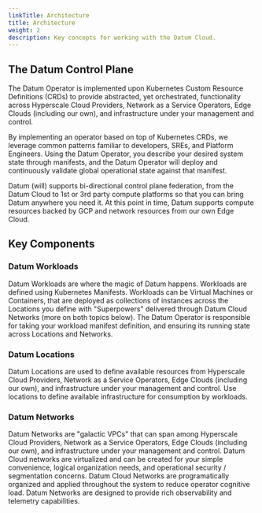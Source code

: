 ```yaml
---
linkTitle: Architecture
title: Architecture
weight: 2
description: Key concepts for working with the Datum Cloud.
---
```


## The Datum Control Plane

The Datum Operator is implemented upon Kubernetes Custom Resource Definitions
(CRDs) to provide abstracted, yet orchestrated, functionality across Hyperscale
Cloud Providers, Network as a Service Operators, Edge Clouds (including our
own), and infrastructure under your management and control.

By implementing an operator based on top of Kubernetes CRDs, we leverage common
patterns familiar to developers, SREs, and Platform Engineers. Using the Datum
Operator, you describe your desired system state through manifests, and the
Datum Operator will deploy and continuously validate global operational state
against that manifest.

Datum (will) supports bi-directional control plane federation, from the Datum
Cloud to 1st or 3rd party compute platforms so that you can bring Datum anywhere
you need it. At this point in time, Datum supports compute resources backed by
GCP and network resources from our own Edge Cloud.

## Key Components

### Datum Workloads

Datum Workloads are where the magic of Datum happens. Workloads are defined
using Kubernetes Manifests. Workloads can be Virtual Machines or Containers,
that are deployed as collections of instances across the Locations you define
with "Superpowers" delivered through Datum Cloud Networks (more on both topics
below). The Datum Operator is responsible for taking your workload manifest
definition, and ensuring its running state across Locations and Networks.

### Datum Locations

Datum Locations are used to define available resources from Hyperscale Cloud
Providers, Network as a Service Operators, Edge Clouds (including our own), and
infrastructure under your management and control. Use locations to define
available infrastructure for consumption by workloads.

### Datum Networks

Datum Networks are "galactic VPCs" that can span among Hyperscale Cloud
Providers, Network as a Service Operators, Edge Clouds (including our own), and
infrastructure under your management and control. Datum Cloud networks are
virtualized and can be created for your simple convenience, logical organization
needs, and operational security / segmentation concerns. Datum Cloud Networks
are programatically organized and applied throughout the system to reduce
operator cognitive load. Datum Networks are designed to provide rich
observability and telemetry capabilities.